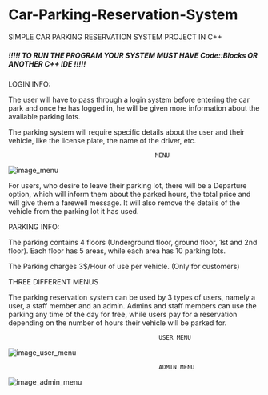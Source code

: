 # Car-Parking-Reservation-System

SIMPLE CAR PARKING RESERVATION SYSTEM PROJECT IN C++


##### !!!!! TO RUN THE PROGRAM YOUR SYSTEM MUST HAVE Code::Blocks OR ANOTHER C++ IDE !!!!!


LOGIN INFO:

The user will have to pass through a login system before entering the car park and once he has logged in, 
he will be given more information about the available parking lots. 

The parking system will require specific details
about the user and their vehicle, like the license plate, the name of the driver, etc.

                                             MENU
![image_menu](https://user-images.githubusercontent.com/92955954/205498100-f151fb4b-88a3-49a8-869c-d7eaba230d42.png)


For users, who desire to leave their parking lot, there will be a Departure option, which will inform them
about the parked hours, the total price and will give them a farewell message. It will also remove the
details of the vehicle from the parking lot it has used.

PARKING INFO:

The parking contains 4 floors (Underground floor, ground floor, 1st and 2nd floor).
Each floor has 5 areas, while each area has 10 parking lots.

The Parking charges 3$/Hour of use per vehicle. (Only for customers)

THREE DIFFERENT MENUS

The parking reservation system can be used by 3 types of users, namely a user, a staff member and an admin. 
Admins and staff members can use the parking any time of the day for free, while users pay for a reservation depending on the number of hours
their vehicle will be parked for.

                                              USER MENU
![image_user_menu](https://user-images.githubusercontent.com/92955954/205498541-61ec2cbf-222c-465b-b425-299f580b27fd.png)

                                              ADMIN MENU
![image_admin_menu](https://user-images.githubusercontent.com/92955954/205498571-3a9979e9-2f86-451e-932b-ba559ad73427.png)

